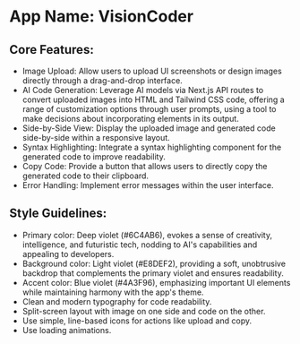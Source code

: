 # **App Name**: VisionCoder

## Core Features:

- Image Upload: Allow users to upload UI screenshots or design images directly through a drag-and-drop interface.
- AI Code Generation: Leverage AI models via Next.js API routes to convert uploaded images into HTML and Tailwind CSS code, offering a range of customization options through user prompts, using a tool to make decisions about incorporating elements in its output.
- Side-by-Side View: Display the uploaded image and generated code side-by-side within a responsive layout.
- Syntax Highlighting: Integrate a syntax highlighting component for the generated code to improve readability.
- Copy Code: Provide a button that allows users to directly copy the generated code to their clipboard.
- Error Handling: Implement error messages within the user interface.

## Style Guidelines:

- Primary color: Deep violet (#6C4AB6), evokes a sense of creativity, intelligence, and futuristic tech, nodding to AI's capabilities and appealing to developers.
- Background color: Light violet (#E8DEF2), providing a soft, unobtrusive backdrop that complements the primary violet and ensures readability.
- Accent color: Blue violet (#4A3F96), emphasizing important UI elements while maintaining harmony with the app's theme.
- Clean and modern typography for code readability.
- Split-screen layout with image on one side and code on the other.
- Use simple, line-based icons for actions like upload and copy.
- Use loading animations.